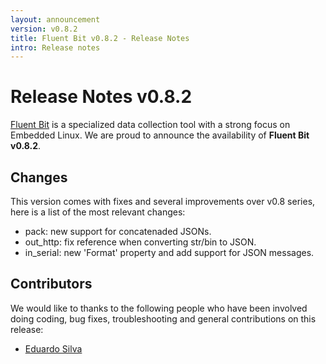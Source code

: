 ```yaml
---
layout: announcement
version: v0.8.2
title: Fluent Bit v0.8.2 - Release Notes
intro: Release notes
---
```


# Release Notes v0.8.2

[Fluent Bit](http://fluentbit.io) is a specialized data collection tool with a strong focus on
Embedded Linux. We are proud to announce the availability of __Fluent Bit v0.8.2__.

## Changes

This version comes with fixes and several improvements over v0.8 series, here is a list of the most relevant changes:

- pack: new support for concatenaded JSONs.
- out_http: fix reference when converting str/bin to JSON.
- in_serial: new 'Format' property and add support for JSON messages.

## Contributors

We would like to thanks to the following people who have been involved doing coding, bug fixes, troubleshooting and general contributions on this release:

- [Eduardo Silva](http://github.com/edsiper)
